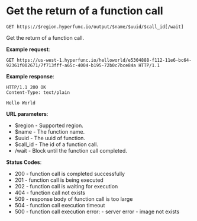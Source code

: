 # Get the return of a function call

`GET https://$region.hyperfunc.io/output/$name/$uuid/$call_id[/wait]`

Get the return of a function call.

**Example request**:

```
GET https://us-west-1.hyperfunc.io/helloworld/e5304888-f112-11e6-bc64-92361f002671/7f713fff-a65c-4004-b195-72b0c7bce84a HTTP/1.1
```

**Example response**:

```
HTTP/1.1 200 OK
Content-Type: text/plain

Hello World
```

**URL parameters**:

* $region - Supported region.
* $name - The function name.
* $uuid - The uuid of function.
* $call_id - The id of a function call.
* /wait - Block until the function call completed.

**Status Codes**:

* 200 - function call is completed successfully
* 201 - function call is being executed
* 202 - function call is waiting for execution
* 404 - function call not exists
* 509 - response body of function call is too large
* 504 - function call execution timeout
* 500 - function call execution error:
        - server error
        - image not exists
